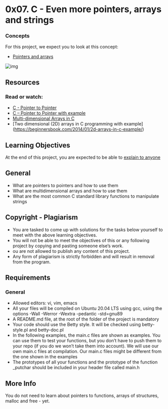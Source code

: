 # 0x07. C - Even more pointers, arrays and strings
### Concepts 
For this project, we expect you to look at this concept:
* [Pointers and arrays](https://intranet.alxswe.com/concepts/60)

![img](https://s3.amazonaws.com/intranet-projects-files/holbertonschool-low_level_programming/218/58fe6b229144b7fe5ebe88afe9ff5cabe2dd0863e1e79b2d02b4103c30b465dd.jpg)
## Resources
### Read or watch:
* [C - Pointer to Pointer](https://www.tutorialspoint.com/cprogramming/c_pointer_to_pointer.htm)
* [C – Pointer to Pointer with example](https://beginnersbook.com/2014/01/c-pointer-to-pointer/)
* [Multi-dimensional Arrays in C](https://www.tutorialspoint.com/cprogramming/c_multi_dimensional_arrays.htm)
* [Two dimensional (2D) arrays in C programming with example] (https://beginnersbook.com/2014/01/2d-arrays-in-c-example/)
## Learning Objectives
At the end of this project, you are expected to be able to [explain to anyone](https://fs.blog/feynman-learning-technique/)
## General
* What are pointers to pointers and how to use them
* What are multidimensional arrays and how to use them
* What are the most common C standard library functions to manipulate strings
## Copyright - Plagiarism
* You are tasked to come up with solutions for the tasks below yourself to meet with the above learning objectives.
* You will not be able to meet the objectives of this or any following project by copying and pasting someone else’s work.
* ou are not allowed to publish any content of this project.
* Any form of plagiarism is strictly forbidden and will result in removal from the program.
## Requirements
### General
* Allowed editors: vi, vim, emacs
* All your files will be compiled on Ubuntu 20.04 LTS using gcc, using the options -Wall -Werror -Wextra -pedantic -std=gnu89
* A README.md file, at the root of the folder of the project is mandatory
* Your code should use the Betty style. It will be checked using betty-style.pl and betty-doc.pl
* In the following examples, the main.c files are shown as examples. You can use them to test your functions, but you don’t have to push them to your repo (if you do we won’t take them into account). We will use our own main.c files at compilation. Our main.c files might be different from the one shown in the examples
* The prototypes of all your functions and the prototype of the function _putchar should be included in your header file called main.h
## More Info
You do not need to learn about pointers to functions, arrays of structures, malloc and free - yet.
